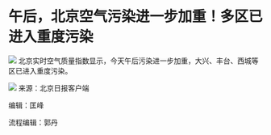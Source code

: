 # 午后，北京空气污染进一步加重！多区已进入重度污染

![](https://inews.gtimg.com/newsapp_bt/0/15670508439/1000)
北京实时空气质量指数显示，今天午后污染进一步加重，大兴、丰台、西城等区已进入重度污染。

![](https://inews.gtimg.com/newsapp_bt/0/15670508437/1000)
来源：北京日报客户端

编辑：匡峰

流程编辑：郭丹

